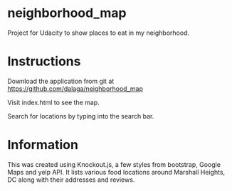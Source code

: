 # neighborhood_map
Project for Udacity to show places to eat in my neighborhood.

# Instructions
Download the application from git at https://github.com/dalaga/neighborhood_map

Visit index.html to see the map.

Search for locations by typing into the search bar.


# Information
This was created using Knockout.js, a few styles from bootstrap, Google Maps and yelp API. It lists various food locations around Marshall Heights, DC along with their addresses and reviews.

